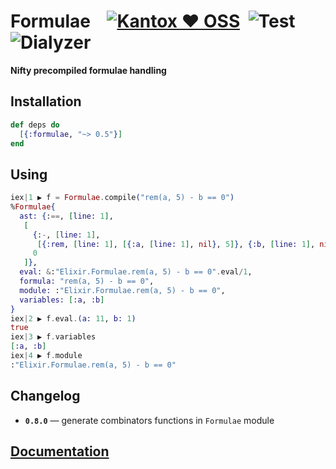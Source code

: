 # Formulae    [![Kantox ❤ OSS](https://img.shields.io/badge/❤-kantox_oss-informational.svg)](https://kantox.com/)  ![Test](https://github.com/am-kantox/formulae/workflows/Test/badge.svg)  ![Dialyzer](https://github.com/am-kantox/formulae/workflows/Dialyzer/badge.svg)

**Nifty precompiled formulae handling**

## Installation

```elixir
def deps do
  [{:formulae, "~> 0.5"}]
end
```

## Using

```elixir
iex|1 ▶ f = Formulae.compile("rem(a, 5) - b == 0")
%Formulae{
  ast: {:==, [line: 1],
   [
     {:-, [line: 1],
      [{:rem, [line: 1], [{:a, [line: 1], nil}, 5]}, {:b, [line: 1], nil}]},
     0
   ]},
  eval: &:"Elixir.Formulae.rem(a, 5) - b == 0".eval/1,
  formula: "rem(a, 5) - b == 0",
  module: :"Elixir.Formulae.rem(a, 5) - b == 0",
  variables: [:a, :b]
}
iex|2 ▶ f.eval.(a: 11, b: 1)
true
iex|3 ▶ f.variables
[:a, :b]
iex|4 ▶ f.module
:"Elixir.Formulae.rem(a, 5) - b == 0"
```

## Changelog

- **`0.8.0`** — generate combinators functions in `Formulae` module

## [Documentation](https://hexdocs.pm/formulae)

